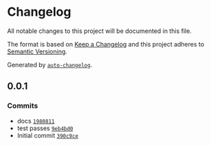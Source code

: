 # Changelog

All notable changes to this project will be documented in this file.

The format is based on [Keep a Changelog](https://keepachangelog.com/en/1.0.0/)
and this project adheres to [Semantic Versioning](https://semver.org/spec/v2.0.0.html).

Generated by [`auto-changelog`](https://github.com/CookPete/auto-changelog).

## 0.0.1

### Commits

- docs [`1980811`](https://github.com/bicycle-codes/image-element/commit/1980811574f771ce96f0a0fbc8ad2cbadaa8a326)
- test passes [`9eb4bd0`](https://github.com/bicycle-codes/image-element/commit/9eb4bd09bfc855542811868de2769495147333f8)
- Initial commit [`390c9ce`](https://github.com/bicycle-codes/image-element/commit/390c9ceb744c20989e55a6df4408264ad540534f)
